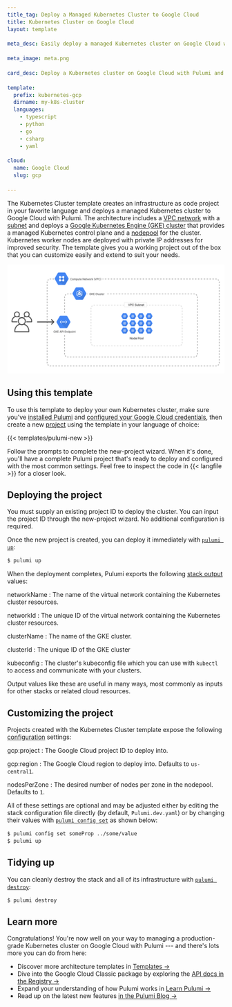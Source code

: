 ```yaml
---
title_tag: Deploy a Managed Kubernetes Cluster to Google Cloud
title: Kubernetes Cluster on Google Cloud
layout: template

meta_desc: Easily deploy a managed Kubernetes cluster on Google Cloud with Pulumi and Google Kubernetes Engine (GKE) using this template.

meta_image: meta.png

card_desc: Deploy a Kubernetes cluster on Google Cloud with Pulumi and Google Kubernetes Engine (GKE).

template:
  prefix: kubernetes-gcp
  dirname: my-k8s-cluster
  languages:
    - typescript
    - python
    - go
    - csharp
    - yaml

cloud:
  name: Google Cloud
  slug: gcp

---
```


The Kubernetes Cluster template creates an infrastructure as code project in your favorite language and deploys a managed Kubernetes cluster to Google Cloud with Pulumi. The architecture includes a [VPC network](/registry/packages/gcp/api-docs/compute/network) with a [subnet](/registry/packages/gcp/api-docs/compute/subnetwork) and deploys a [Google Kubernetes Engine (GKE) cluster](/registry/packages/gcp/api-docs/container/cluster) that provides a managed Kubernetes control plane and a [nodepool](/registry/packages/gcp/api-docs/container/nodepool) for the cluster. Kubernetes worker nodes are deployed with private IP addresses for improved security. The template gives you a working project out of the box that you can customize easily and extend to suit your needs.

![An architecture diagram of the Pulumi Google Cloud Kubernetestemplate](./architecture.png)

## Using this template

To use this template to deploy your own Kubernetes cluster, make sure you've [installed Pulumi](/docs/install/) and [configured your Google Cloud credentials](/registry/packages/gcp/installation-configuration#credentials), then create a new [project](/docs/concepts/projects/) using the template in your language of choice:

{{< templates/pulumi-new >}}

Follow the prompts to complete the new-project wizard. When it's done, you'll have a complete Pulumi project that's ready to deploy and configured with the most common settings. Feel free to inspect the code in {{< langfile >}} for a closer look.

## Deploying the project

You must supply an existing project ID to deploy the cluster. You can input the project ID through the new-project wizard. No additional configuration is required.

Once the new project is created, you can deploy it immediately with [`pulumi up`](/docs/cli/pulumi_up):

```bash
$ pulumi up
```

When the deployment completes, Pulumi exports the following [stack output](/docs/concepts/stack#outputs) values:

networkName
: The name of the virtual network containing the Kubernetes cluster resources.

networkId
: The unique ID of the virtual network containing the Kubernetes cluster resources.

clusterName
: The name of the GKE cluster.

clusterId
: The unique ID of the GKE cluster

kubeconfig
: The cluster's kubeconfig file which you can use with `kubectl` to access and communicate with your clusters.

Output values like these are useful in many ways, most commonly as inputs for other stacks or related cloud resources.

## Customizing the project

Projects created with the Kubernetes Cluster template expose the following [configuration](/docs/concepts/config) settings:

gcp:project
: The Google Cloud project ID to deploy into.

gcp:region
: The Google Cloud region to deploy into. Defaults to `us-central1`.

nodesPerZone
: The desired number of nodes per zone in the nodepool. Defaults to `1`.

All of these settings are optional and may be adjusted either by editing the stack configuration file directly (by default, `Pulumi.dev.yaml`) or by changing their values with [`pulumi config set`](/docs/cli/pulumi_config_set) as shown below:

```bash
$ pulumi config set someProp ../some/value
$ pulumi up
```

## Tidying up

You can cleanly destroy the stack and all of its infrastructure with [`pulumi destroy`](/docs/cli/pulumi_destroy):

```bash
$ pulumi destroy
```

## Learn more

Congratulations! You're now well on your way to managing a production-grade Kubernetes cluster on Google Cloud with Pulumi --- and there's lots more you can do from here:

* Discover more architecture templates in [Templates &rarr;](/templates)
* Dive into the Google Cloud Classic package by exploring the [API docs in the Registry &rarr;](/registry/packages/gcp)
* Expand your understanding of how Pulumi works in [Learn Pulumi &rarr;](/learn)
* Read up on the latest new features [in the Pulumi Blog &rarr;](/blog/tag/google-cloud)
